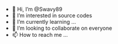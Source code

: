 - 👋 Hi, I’m @Swavy89
- 👀 I’m interested in source codes
- 🌱 I’m currently learning ...
- 💞️ I’m looking to collaborate on everyone
- 📫 How to reach me ...

<!---
Swavy89/Swavy89 is a ✨ special ✨ repository because its `README.md` (this file) appears on your GitHub profile.
You can click the Preview link to take a look at your changes.
--->
